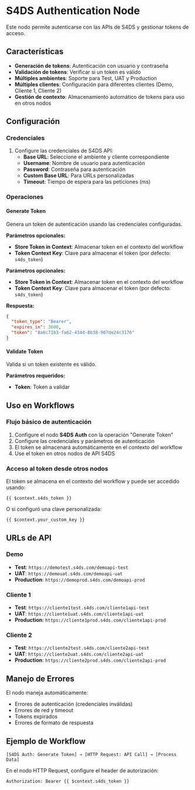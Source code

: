 # S4DS Authentication Node

Este nodo permite autenticarse con las APIs de S4DS y gestionar tokens de acceso.

## Características

- **Generación de tokens**: Autenticación con usuario y contraseña
- **Validación de tokens**: Verificar si un token es válido
- **Múltiples ambientes**: Soporte para Test, UAT y Production
- **Múltiples clientes**: Configuración para diferentes clientes (Demo, Cliente 1, Cliente 2)
- **Gestión de contexto**: Almacenamiento automático de tokens para uso en otros nodos

## Configuración

### Credenciales

1. Configure las credenciales de S4DS API:
   - **Base URL**: Seleccione el ambiente y cliente correspondiente
   - **Username**: Nombre de usuario para autenticación
   - **Password**: Contraseña para autenticación
   - **Custom Base URL**: Para URLs personalizadas
   - **Timeout**: Tiempo de espera para las peticiones (ms)

### Operaciones

#### Generate Token

Genera un token de autenticación usando las credenciales configuradas.

**Parámetros opcionales:**
- **Store Token in Context**: Almacenar token en el contexto del workflow
- **Token Context Key**: Clave para almacenar el token (por defecto: `s4ds_token`)

**Parámetros opcionales:**
- **Store Token in Context**: Almacenar token en el contexto del workflow
- **Token Context Key**: Clave para almacenar el token (por defecto: `s4ds_token`)

**Respuesta:**
```json
{
  "token_type": "Bearer",
  "expires_in": 3600,
  "token": "8a6c71b3-fa62-434d-8b38-907de24c3176"
}
```

#### Validate Token

Valida si un token existente es válido.

**Parámetros requeridos:**
- **Token**: Token a validar

## Uso en Workflows

### Flujo básico de autenticación

1. Configure el nodo **S4DS Auth** con la operación "Generate Token"
2. Configure las credenciales y parámetros de autenticación
3. El token se almacenará automáticamente en el contexto del workflow
4. Use el token en otros nodos de API S4DS

### Acceso al token desde otros nodos

El token se almacena en el contexto del workflow y puede ser accedido usando:

```
{{ $context.s4ds_token }}
```

O si configuró una clave personalizada:

```
{{ $context.your_custom_key }}
```

## URLs de API

### Demo
- **Test**: `https://demotest.s4ds.com/demoapi-test`
- **UAT**: `https://demouat.s4ds.com/demoapi-uat`
- **Production**: `https://demoprod.s4ds.com/demoapi-prod`

### Cliente 1
- **Test**: `https://cliente1test.s4ds.com/cliente1api-test`
- **UAT**: `https://cliente1uat.s4ds.com/cliente1api-uat`
- **Production**: `https://cliente1prod.s4ds.com/cliente1api-prod`

### Cliente 2
- **Test**: `https://cliente2test.s4ds.com/cliente2api-test`
- **UAT**: `https://cliente2uat.s4ds.com/cliente2api-uat`
- **Production**: `https://cliente2prod.s4ds.com/cliente2api-prod`

## Manejo de Errores

El nodo maneja automáticamente:
- Errores de autenticación (credenciales inválidas)
- Errores de red y timeout
- Tokens expirados
- Errores de formato de respuesta

## Ejemplo de Workflow

```
[S4DS Auth: Generate Token] → [HTTP Request: API Call] → [Process Data]
```

En el nodo HTTP Request, configure el header de autorización:
```
Authorization: Bearer {{ $context.s4ds_token }}
``` 
